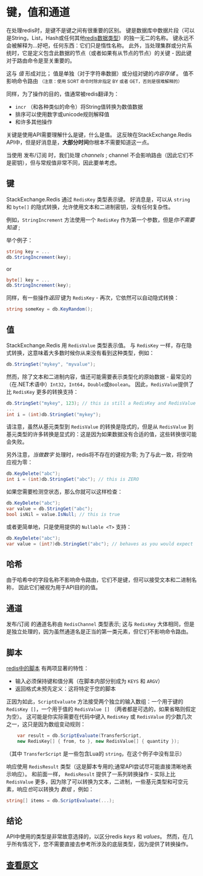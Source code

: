 ﻿键，值和通道
===

在处理redis时，是键不是键之间有很重要的区别。
键是数据库中数据片段（可以是String，List，Hash或任何其他[redis数据类型](http://redis.io/topics/data-types)）的独一无二的名称。
键永远不会被解释为...好吧，任何东西：它们只是惰性名称。
此外，当处理集群或分片系统时，它是定义包含此数据的节点（或者如果有从节点的节点）的关键 - 因此键对于路由命令是至关重要的。

这与 *值* 形成对比； 值是单独（对于字符串数据）或分组对键的*内容存储*  。
值不影响命令路由 <small>（注意：使用 SORT 命令时除非指定 BY 或者 GET，否则是很难解释的）</small>

同样，为了操作的目的，值通常被redis翻译为：

- `incr` （和各种类似的命令）将String值转换为数值数据
- 排序可以使用数字或unicode规则解释值
- 和许多其他操作

关键是使用API需要理解什么是键，什么是值。 
这反映在StackExchange.Redis API中，但是好消息是，**大部分时间**你根本不需要知道这一点。

当使用 发布/订阅 时，我们处理 *channels* ; channel 不会影响路由（因此它们不是密钥），但与常规值非常不同，因此要单考虑。

键
---

StackExchange.Redis 通过 `RedisKey` 类型表示键。
好消息是，可以从 `string` 和 `byte[]` 的隐式转换，允许使用文本和二进制密钥，没有任何复杂性。

例如，`StringIncrement` 方法使用一个 `RedisKey` 作为第一个参数，但是*你不需要知道* ; 

举个例子：

```C#
string key = ...
db.StringIncrement(key);
```

or

```C#
byte[] key = ...
db.StringIncrement(key);
```

同样，有一些操作*返回* 键为 `RedisKey` - 再次，它依然可以自动隐式转换：

```C#
string someKey = db.KeyRandom();
```

值
---

StackExchange.Redis 用 `RedisValue` 类型表示值。 与 `RedisKey` 一样，存在隐式转换，这意味着大多数时候你从来没有看到这种类型，例如：

```C#
db.StringSet("mykey", "myvalue");
```

然而，除了文本和二进制内容，值还可能需要表示类型化的原始数据 - 最常见的（在.NET术语中）`Int32`，`Int64`，`Double`或`Boolean`。 因此，`RedisValue`提供了比 `RedisKey` 更多的转换支持：

```C#
db.StringSet("mykey", 123); // this is still a RedisKey and RedisValue
...
int i = (int)db.StringGet("mykey");
```

请注意，虽然从基元类型到 `RedisValue` 的转换是隐式的，但是从 `RedisValue` 到基元类型的许多转换是显式的：这是因为如果数据没有合适的值，这些转换很可能会失败。

另外注意，*当做数字* 处理时，redis将不存在的键视为零; 为了与此一致，将空响应视为零：

```C#
db.KeyDelete("abc");
int i = (int)db.StringGet("abc"); // this is ZERO
```

如果您需要检测空状态，那么你就可以这样检查：

```C#
db.KeyDelete("abc");
var value = db.StringGet("abc");
bool isNil = value.IsNull; // this is true
```

或者更简单地，只是使用提供的 `Nullable <T>` 支持：

```C#
db.KeyDelete("abc");
var value = (int?)db.StringGet("abc"); // behaves as you would expect
```

哈希
---

由于哈希中的字段名称不影响命令路由，它们不是键，但可以接受文本和二进制名称， 因此它们被视为用于API目的的值。

通道
---

发布/订阅 的通道名称由 `RedisChannel` 类型表示; 这与 `RedisKey` 大体相同，但是是独立处理的，因为虽然通道名是正当的第一类元素，但它们不影响命令路由。

脚本
---

[redis中的脚本](http://redis.io/commands/EVAL) 有两项显著的特性：

- 输入必须保持键和值分离（在脚本内部分别成为 `KEYS` 和 `ARGV`）
- 返回格式未预先定义：这将特定于您的脚本

正因为如此，`ScriptEvaluate` 方法接受两个独立的输入数组：一个用于键的 `RedisKey []`，一个用于值的 `RedisValue []` （两者都是可选的，如果省略则假定为空）。 这可能是你实际需要在代码中键入 `RedisKey` 或 `RedisValue` 的少数几次之一，这只是因为数组变动规则：

```C#
    var result = db.ScriptEvaluate(TransferScript,
    new RedisKey[] { from, to }, new RedisValue[] { quantity });
```

（其中 `TransferScript` 是一些包含Lua的 `string`，在这个例子中没有显示）

响应使用 `RedisResult` 类型（这是脚本专用的;通常API尝试尽可能直接清晰地表示响应）。 和前面一样， `RedisResult` 提供了一系列转换操作 - 实际上比 `RedisValue` 更多，因为除了可以转换为文本，二进制，一些基元类型和可空元素，响应*也*可以转换为 *数组* ，例如：

```C#
string[] items = db.ScriptEvaluate(...);
```

结论
---

API中使用的类型是非常故意选择的，以区分redis *keys* 和 *values*。 然而，在几乎所有情况下，您不需要直接去参考所涉及的底层类型，因为提供了转换操作。

[查看原文](https://github.com/StackExchange/StackExchange.Redis/blob/master/Docs/KeysValues.md)
---
